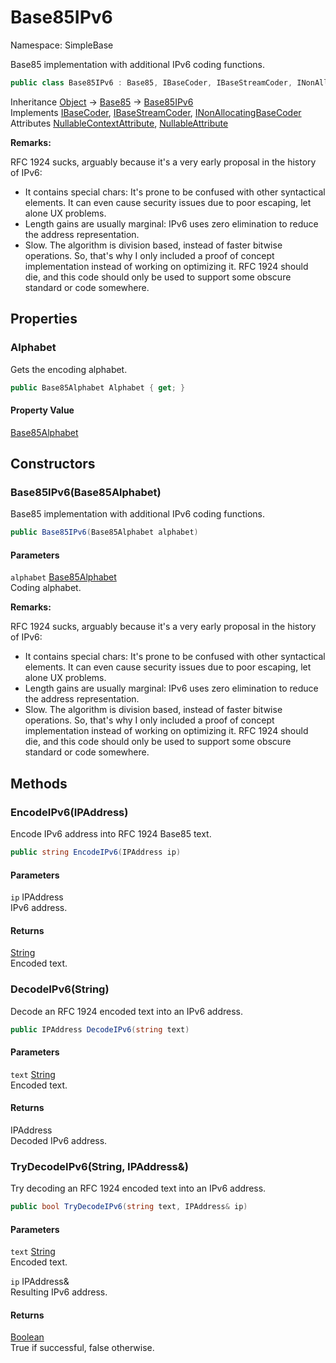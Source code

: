 # Base85IPv6

Namespace: SimpleBase

Base85 implementation with additional IPv6 coding functions.

```csharp
public class Base85IPv6 : Base85, IBaseCoder, IBaseStreamCoder, INonAllocatingBaseCoder
```

Inheritance [Object](https://docs.microsoft.com/en-us/dotnet/api/system.object) → [Base85](./simplebase.base85.md) → [Base85IPv6](./simplebase.base85ipv6.md)<br>
Implements [IBaseCoder](./simplebase.ibasecoder.md), [IBaseStreamCoder](./simplebase.ibasestreamcoder.md), [INonAllocatingBaseCoder](./simplebase.inonallocatingbasecoder.md)<br>
Attributes [NullableContextAttribute](https://docs.microsoft.com/en-us/dotnet/api/system.runtime.compilerservices.nullablecontextattribute), [NullableAttribute](https://docs.microsoft.com/en-us/dotnet/api/system.runtime.compilerservices.nullableattribute)

**Remarks:**

RFC 1924 sucks, arguably because it's a very early proposal in the history of IPv6:
 - It contains special chars: It's prone to be confused with other syntactical elements.
 It can even cause security issues due to poor escaping, let alone UX problems.
 - Length gains are usually marginal: IPv6 uses zero elimination to reduce the address representation.
 - Slow. The algorithm is division based, instead of faster bitwise operations.
 So, that's why I only included a proof of concept implementation instead of working on optimizing it.
 RFC 1924 should die, and this code should only be used to support some obscure standard or code somewhere.

## Properties

### **Alphabet**

Gets the encoding alphabet.

```csharp
public Base85Alphabet Alphabet { get; }
```

#### Property Value

[Base85Alphabet](./simplebase.base85alphabet.md)<br>

## Constructors

### **Base85IPv6(Base85Alphabet)**

Base85 implementation with additional IPv6 coding functions.

```csharp
public Base85IPv6(Base85Alphabet alphabet)
```

#### Parameters

`alphabet` [Base85Alphabet](./simplebase.base85alphabet.md)<br>
Coding alphabet.

**Remarks:**

RFC 1924 sucks, arguably because it's a very early proposal in the history of IPv6:
 - It contains special chars: It's prone to be confused with other syntactical elements.
 It can even cause security issues due to poor escaping, let alone UX problems.
 - Length gains are usually marginal: IPv6 uses zero elimination to reduce the address representation.
 - Slow. The algorithm is division based, instead of faster bitwise operations.
 So, that's why I only included a proof of concept implementation instead of working on optimizing it.
 RFC 1924 should die, and this code should only be used to support some obscure standard or code somewhere.

## Methods

### **EncodeIPv6(IPAddress)**

Encode IPv6 address into RFC 1924 Base85 text.

```csharp
public string EncodeIPv6(IPAddress ip)
```

#### Parameters

`ip` IPAddress<br>
IPv6 address.

#### Returns

[String](https://docs.microsoft.com/en-us/dotnet/api/system.string)<br>
Encoded text.

### **DecodeIPv6(String)**

Decode an RFC 1924 encoded text into an IPv6 address.

```csharp
public IPAddress DecodeIPv6(string text)
```

#### Parameters

`text` [String](https://docs.microsoft.com/en-us/dotnet/api/system.string)<br>
Encoded text.

#### Returns

IPAddress<br>
Decoded IPv6 address.

### **TryDecodeIPv6(String, IPAddress&)**

Try decoding an RFC 1924 encoded text into an IPv6 address.

```csharp
public bool TryDecodeIPv6(string text, IPAddress& ip)
```

#### Parameters

`text` [String](https://docs.microsoft.com/en-us/dotnet/api/system.string)<br>
Encoded text.

`ip` IPAddress&<br>
Resulting IPv6 address.

#### Returns

[Boolean](https://docs.microsoft.com/en-us/dotnet/api/system.boolean)<br>
True if successful, false otherwise.
